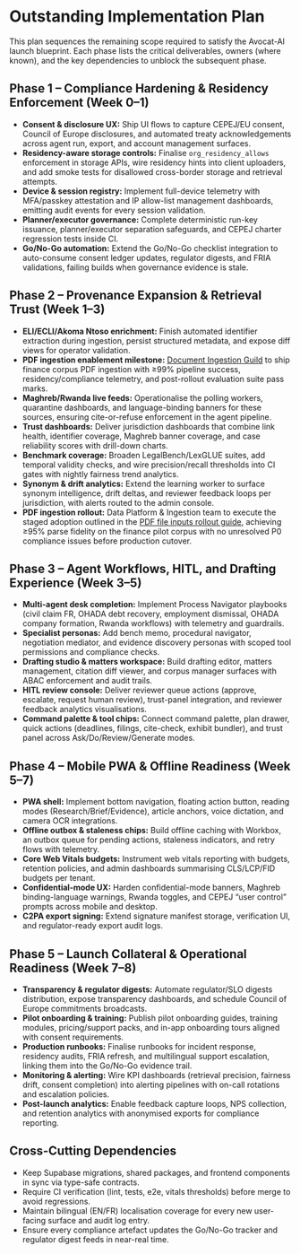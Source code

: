 # Outstanding Implementation Plan

This plan sequences the remaining scope required to satisfy the Avocat-AI launch blueprint. Each phase lists the critical deliverables, owners (where known), and the key dependencies to unblock the subsequent phase.

## Phase 1 – Compliance Hardening & Residency Enforcement (Week 0–1)
- **Consent & disclosure UX:** Ship UI flows to capture CEPEJ/EU consent, Council of Europe disclosures, and automated treaty acknowledgements across agent run, export, and account management surfaces.
- **Residency-aware storage controls:** Finalise `org_residency_allows` enforcement in storage APIs, wire residency hints into client uploaders, and add smoke tests for disallowed cross-border storage and retrieval attempts.
- **Device & session registry:** Implement full-device telemetry with MFA/passkey attestation and IP allow-list management dashboards, emitting audit events for every session validation.
- **Planner/executor governance:** Complete deterministic run-key issuance, planner/executor separation safeguards, and CEPEJ charter regression tests inside CI.
- **Go/No-Go automation:** Extend the Go/No-Go checklist integration to auto-consume consent ledger updates, regulator digests, and FRIA validations, failing builds when governance evidence is stale.

## Phase 2 – Provenance Expansion & Retrieval Trust (Week 1–3)
- **ELI/ECLI/Akoma Ntoso enrichment:** Finish automated identifier extraction during ingestion, persist structured metadata, and expose diff views for operator validation.
- **PDF ingestion enablement milestone:** [Document Ingestion Guild](../agents/pdf-file-inputs.md) to ship finance corpus PDF ingestion with ≥99% pipeline success, residency/compliance telemetry, and post-rollout evaluation suite pass marks.
- **Maghreb/Rwanda live feeds:** Operationalise the polling workers, quarantine dashboards, and language-binding banners for these sources, ensuring cite-or-refuse enforcement in the agent pipeline.
- **Trust dashboards:** Deliver jurisdiction dashboards that combine link health, identifier coverage, Maghreb banner coverage, and case reliability scores with drill-down charts.
- **Benchmark coverage:** Broaden LegalBench/LexGLUE suites, add temporal validity checks, and wire precision/recall thresholds into CI gates with nightly fairness trend analytics.
- **Synonym & drift analytics:** Extend the learning worker to surface synonym intelligence, drift deltas, and reviewer feedback loops per jurisdiction, with alerts routed to the admin console.
- **PDF ingestion rollout:** Data Platform & Ingestion team to execute the staged adoption outlined in the [PDF file inputs rollout guide](../agents/pdf-file-inputs.md), achieving ≥95% parse fidelity on the finance pilot corpus with no unresolved P0 compliance issues before production cutover.

## Phase 3 – Agent Workflows, HITL, and Drafting Experience (Week 3–5)
- **Multi-agent desk completion:** Implement Process Navigator playbooks (civil claim FR, OHADA debt recovery, employment dismissal, OHADA company formation, Rwanda workflows) with telemetry and guardrails.
- **Specialist personas:** Add bench memo, procedural navigator, negotiation mediator, and evidence discovery personas with scoped tool permissions and compliance checks.
- **Drafting studio & matters workspace:** Build drafting editor, matters management, citation diff viewer, and corpus manager surfaces with ABAC enforcement and audit trails.
- **HITL review console:** Deliver reviewer queue actions (approve, escalate, request human review), trust-panel integration, and reviewer feedback analytics visualisations.
- **Command palette & tool chips:** Connect command palette, plan drawer, quick actions (deadlines, filings, cite-check, exhibit bundler), and trust panel across Ask/Do/Review/Generate modes.

## Phase 4 – Mobile PWA & Offline Readiness (Week 5–7)
- **PWA shell:** Implement bottom navigation, floating action button, reading modes (Research/Brief/Evidence), article anchors, voice dictation, and camera OCR integrations.
- **Offline outbox & staleness chips:** Build offline caching with Workbox, an outbox queue for pending actions, staleness indicators, and retry flows with telemetry.
- **Core Web Vitals budgets:** Instrument web vitals reporting with budgets, retention policies, and admin dashboards summarising CLS/LCP/FID budgets per tenant.
- **Confidential-mode UX:** Harden confidential-mode banners, Maghreb binding-language warnings, Rwanda toggles, and CEPEJ “user control” prompts across mobile and desktop.
- **C2PA export signing:** Extend signature manifest storage, verification UI, and regulator-ready export audit logs.

## Phase 5 – Launch Collateral & Operational Readiness (Week 7–8)
- **Transparency & regulator digests:** Automate regulator/SLO digests distribution, expose transparency dashboards, and schedule Council of Europe commitments broadcasts.
- **Pilot onboarding & training:** Publish pilot onboarding guides, training modules, pricing/support packs, and in-app onboarding tours aligned with consent requirements.
- **Production runbooks:** Finalise runbooks for incident response, residency audits, FRIA refresh, and multilingual support escalation, linking them into the Go/No-Go evidence trail.
- **Monitoring & alerting:** Wire KPI dashboards (retrieval precision, fairness drift, consent completion) into alerting pipelines with on-call rotations and escalation policies.
- **Post-launch analytics:** Enable feedback capture loops, NPS collection, and retention analytics with anonymised exports for compliance reporting.

## Cross-Cutting Dependencies
- Keep Supabase migrations, shared packages, and frontend components in sync via type-safe contracts.
- Require CI verification (lint, tests, e2e, vitals thresholds) before merge to avoid regressions.
- Maintain bilingual (EN/FR) localisation coverage for every new user-facing surface and audit log entry.
- Ensure every compliance artefact updates the Go/No-Go tracker and regulator digest feeds in near-real time.

